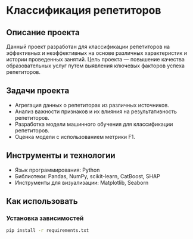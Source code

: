 # Классификация репетиторов

## Описание проекта

Данный проект разработан для классификации репетиторов на эффективных и неэффективных на основе различных характеристик и истории проведенных занятий. Цель проекта — повышение качества образовательных услуг путем выявления ключевых факторов успеха репетиторов.

## Задачи проекта

- Агрегация данных о репетиторах из различных источников.
- Анализ важности признаков и их влияния на результативность репетиторов.
- Разработка модели машинного обучения для классификации репетиторов.
- Оценка модели с использованием метрики F1.

## Инструменты и технологии

- Язык программирования: Python
- Библиотеки: Pandas, NumPy, scikit-learn, CatBoost, SHAP
- Инструменты для визуализации: Matplotlib, Seaborn

## Как использовать

### Установка зависимостей

```bash
pip install -r requirements.txt

